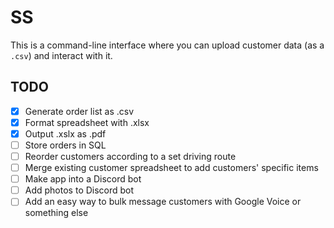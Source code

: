 # SS

This is a command-line interface where you can upload customer data (as a `.csv`) and interact with it.

## TODO
- [x] Generate order list as .csv
- [x] Format spreadsheet with .xlsx
- [x] Output .xslx as .pdf
- [ ] Store orders in SQL
- [ ] Reorder customers according to a set driving route
- [ ] Merge existing customer spreadsheet to add customers' specific items
- [ ] Make app into a Discord bot
- [ ] Add photos to Discord bot
- [ ] Add an easy way to bulk message customers with Google Voice or something else
